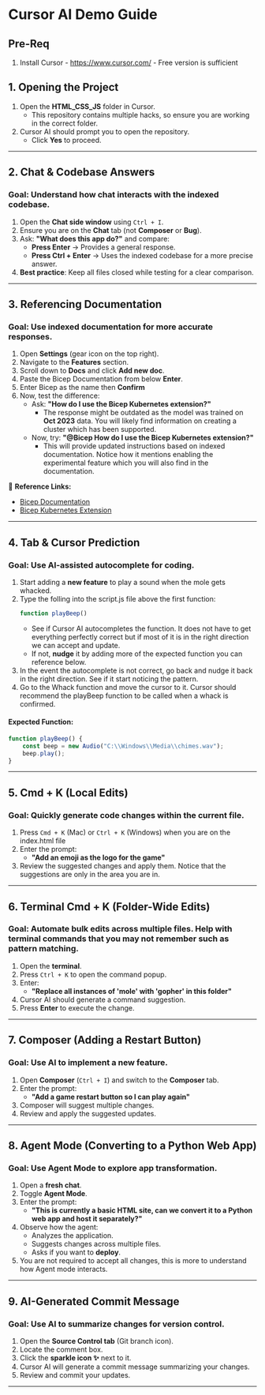 # Cursor AI Demo Guide
## Pre-Req
1. Install Cursor - https://www.cursor.com/ - Free version is sufficient

## 1. Opening the Project
1. Open the **HTML_CSS_JS** folder in Cursor.
   - This repository contains multiple hacks, so ensure you are working in the correct folder.
2. Cursor AI should prompt you to open the repository.
   - Click **Yes** to proceed.

---

## 2. Chat & Codebase Answers
### Goal: Understand how chat interacts with the indexed codebase.

1. Open the **Chat side window** using `Ctrl + I`.
2. Ensure you are on the **Chat** tab (not **Composer** or **Bug**).
3. Ask: **"What does this app do?"** and compare:
   - **Press Enter** → Provides a general response.
   - **Press Ctrl + Enter** → Uses the indexed codebase for a more precise answer.
4. **Best practice**: Keep all files closed while testing for a clear comparison.

---

## 3. Referencing Documentation
### Goal: Use indexed documentation for more accurate responses.

1. Open **Settings** (gear icon on the top right).
2. Navigate to the **Features** section.
3. Scroll down to **Docs** and click **Add new doc**.
4. Paste the Bicep Documentation from below **Enter**.
5. Enter Bicep as the name then **Confirm**
6. Now, test the difference:
   - Ask: **"How do I use the Bicep Kubernetes extension?"**
     - The response might be outdated as the model was trained on **Oct 2023** data.  You will likely find information on creating a cluster which has been supported.
   - Now, try: **"@Bicep How do I use the Bicep Kubernetes extension?"**
     - This will provide updated instructions based on indexed documentation.  Notice how it mentions enabling the experimental feature which you will also find in the documentation.

📌 **Reference Links:**
- [Bicep Documentation](https://learn.microsoft.com/en-us/azure/azure-resource-manager/bicep/)
- [Bicep Kubernetes Extension](https://learn.microsoft.com/en-us/azure/azure-resource-manager/bicep/bicep-kubernetes-extension)

---

## 4. Tab & Cursor Prediction
### Goal: Use AI-assisted autocomplete for coding.

1. Start adding a **new feature** to play a sound when the mole gets whacked.
2. Type the folling into the script.js file above the first function:  
   ```javascript
   function playBeep()
   ```
   - See if Cursor AI autocompletes the function.  It does not have to get everything perfectly correct but if most of it is in the right direction we can accept and update.
   - If not, **nudge** it by adding more of the expected function you can reference below.
3. In the event the autocomplete is not correct, go back and nudge it back in the right direction.  See if it start noticing the pattern.
4. Go to the Whack function and move the cursor to it.  Cursor should recommend the playBeep function to be called when a whack is confirmed.

#### Expected Function:
```javascript
function playBeep() {
    const beep = new Audio("C:\\Windows\\Media\\chimes.wav");
    beep.play();
}
```

---

## 5. Cmd + K (Local Edits)
### Goal: Quickly generate code changes within the current file.

1. Press `Cmd + K` (Mac) or `Ctrl + K` (Windows) when you are on the index.html file
2. Enter the prompt:  
   - **"Add an emoji as the logo for the game"**
3. Review the suggested changes and apply them.  Notice that the suggestions are only in the area you are in.

---

## 6. Terminal Cmd + K (Folder-Wide Edits)
### Goal: Automate bulk edits across multiple files. Help with terminal commands that you may not remember such as pattern matching.

1. Open the **terminal**.
2. Press `Ctrl + K` to open the command popup.
3. Enter:  
   - **"Replace all instances of 'mole' with 'gopher' in this folder"**
4. Cursor AI should generate a command suggestion.
5. Press **Enter** to execute the change.

---

## 7. Composer (Adding a Restart Button)
### Goal: Use AI to implement a new feature.

1. Open **Composer** (`Ctrl + I`) and switch to the **Composer** tab.
2. Enter the prompt:  
   - **"Add a game restart button so I can play again"**
3. Composer will suggest multiple changes.
4. Review and apply the suggested updates.

---

## 8. Agent Mode (Converting to a Python Web App)
### Goal: Use Agent Mode to explore app transformation.

1. Open a **fresh chat**.
2. Toggle **Agent Mode**.
3. Enter the prompt:  
   - **"This is currently a basic HTML site, can we convert it to a Python web app and host it separately?"**
4. Observe how the agent:
   - Analyzes the application.
   - Suggests changes across multiple files.
   - Asks if you want to **deploy**.
5. You are not required to accept all changes, this is more to understand how Agent mode interacts.

---

## 9. AI-Generated Commit Message
### Goal: Use AI to summarize changes for version control.

1. Open the **Source Control tab** (Git branch icon).
2. Locate the comment box.
3. Click the **sparkle icon ✨** next to it.
4. Cursor AI will generate a commit message summarizing your changes.
5. Review and commit your updates.

---
